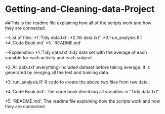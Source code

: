 Getting-and-Cleaning-data-Project
=================================
##This is the readme file explaining how all of the scripts work and how they are connected.

--List of files:
*1.'Tidy data.txt': 
*2.'All data.txt':
*3.'run_analysis.R':
*4.'Code Book.md'
*5. 'README.md'

--Explaination
*1.'Tidy data.txt':tidy data set with the average of each variable for each activity and each subject.

*2.'All data.txt':everything-included dataset before taking average. It is generated by merging all the test and training data.

*3.'run_analysis.R':R code to create the above two files from raw data.

*4.'Code Book.md': The code book decribing all variables in "Tidy data.txt".

*5. 'README.md': The readme file explaining how the scripts work and how they are connected.